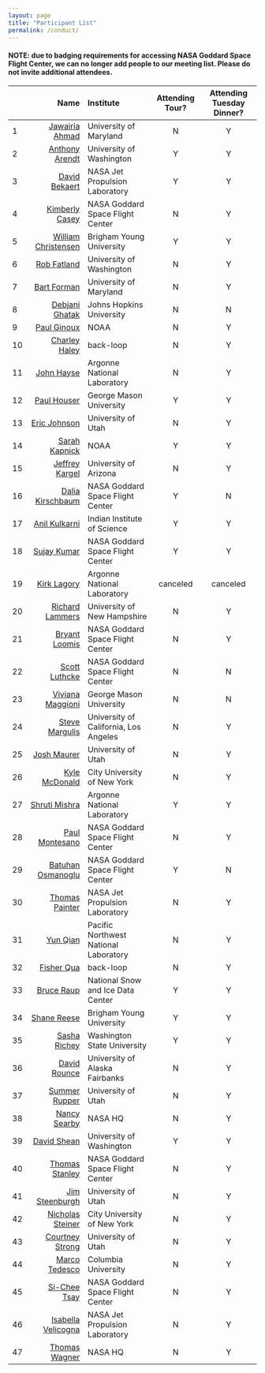```yaml
---
layout: page
title: "Participant List"
permalink: /conduct/
---
```


#### NOTE: due to badging requirements for accessing NASA Goddard Space Flight Center, we can no longer add people to our meeting list. Please do not invite additional attendees.

|   | Name | Institute | Attending Tour? | Attending Tuesday Dinner? | 
|:--|-----:|:----------|:---------------:|:-----------:|
| 1 | [Jawairia Ahmad](mailto:jahmad@umd.edu) | University of Maryland | N | Y |
| 2 | [Anthony Arendt](mailto:arendta@uw.edu) | University of Washington | Y | Y |
| 3 | [David Bekaert](mailto:david.bekaert@jpl.nasa.gov) | NASA Jet Propulsion Laboratory | Y | Y |
| 4 | [Kimberly Casey](mailto:Kimberly.a.casey@nasa.gov) | NASA Goddard Space Flight Center | N | Y |
| 5 | [William Christensen](mailto:william@stat.byu.edu) | Brigham Young University | Y | Y |
| 6 | [Rob Fatland](mailto:rob5@uw.edu) | University of Washington | N | Y |
| 7 | [Bart Forman](mailto:baforman@umd.edu) | University of Maryland | N | Y |
| 8 | [Debjani Ghatak](mailto:dghatak1@jhu.edu) | Johns Hopkins University | N | N |
| 9 | [Paul Ginoux](mailto:paul.ginoux@noaa.gov) | NOAA | N | Y |
| 10 | [Charley Haley](mailto:charley@back-loop.com) | back-loop | N | Y |
| 11 | [John Hayse](mailto:hayse@anl.gov) | Argonne National Laboratory | N | Y |
| 12 | [Paul Houser](mailto:phouser@gmu.edu) | George Mason University | Y | Y |
| 13 | [Eric Johnson](mailto:ericscottjohnson1@gmail.com) | University of Utah | N | Y |
| 14 | [Sarah Kapnick](mailto:sarah.kapnick@noaa.gov) | NOAA | Y | Y |
| 15 | [Jeffrey Kargel](mailto:jeffreyskargel@hotmail.com) | University of Arizona | N | Y |
| 16 | [Dalia Kirschbaum](mailto:dalia.b.kirschbaum@nasa.gov) | NASA Goddard Space Flight Center | Y | N |
| 17 | [Anil Kulkarni](mailto:anilkulkarni@caos.iisc.ernet.in) | Indian Institute of Science | Y | Y |
| 18 | [Sujay Kumar](mailto:sujay.v.kumar@nasa.gov) | NASA Goddard Space Flight Center | Y | Y |
| 19 | [Kirk Lagory](mailto:lagory@anl.gov) | Argonne National Laboratory | canceled | canceled |
| 20 | [Richard Lammers](mailto:Richard.Lammers@unh.edu) | University of New Hampshire | N | Y |
| 21 | [Bryant Loomis](mailto:bryant.d.loomis@nasa.gov) | NASA Goddard Space Flight Center | N | Y |
| 22 | [Scott Luthcke](mailto:scott.b.luthcke@nasa.gov) | NASA Goddard Space Flight Center | N | N |
| 23 | [Viviana Maggioni](mailto:vmaggion@gmu.edu) | George Mason University | N | N |
| 24 | [Steve Margulis](mailto:margulis@seas.ucla.edu) | University of California, Los Angeles | N | Y |
| 25 | [Josh Maurer](mailto:josh3996@gmail.com) | University of Utah | N | Y |
| 26 | [Kyle McDonald](mailto:kmcdonald2@ccny.cuny.edu) | City University of New York | N | Y |
| 27 | [Shruti Mishra](mailto:mishra@anl.gov) | Argonne National Laboratory | Y | Y |
| 28 | [Paul Montesano](mailto:paul.m.montesano@nasa.gov) | NASA Goddard Space Flight Center | N | Y |
| 29 | [Batuhan Osmanoglu](mailto:batuhan.osmanoglu@nasa.gov) | NASA Goddard Space Flight Center | Y | N |
| 30 | [Thomas Painter](mailto:thomas.painter@jpl.nasa.gov) | NASA Jet Propulsion Laboratory | N | Y |
| 31 | [Yun Qian](mailto:yun.qian@pnnl.gov) | Pacific Northwest National Laboratory | N | Y |
| 32 | [Fisher Qua](mailto:fisher@back-loop.com) | back-loop | N | Y |
| 33 | [Bruce Raup](mailto:braup@nsidc.org) | National Snow and Ice Data Center | Y | Y |
| 34 | [Shane Reese](mailto:reese@stat.byu.edu) | Brigham Young University | Y | Y |
| 35 | [Sasha Richey](mailto:sasha.richey@wsu.edu) | Washington State University | Y | Y |
| 36 | [David Rounce](mailto:david.rounce@utexas.edu) | University of Alaska Fairbanks | N | Y |
| 37 | [Summer Rupper](mailto:summer.rupper@geog.utah.edu) | University of Utah | N | Y |
| 38 | [Nancy Searby](mailto:nancy.d.searby@nasa.gov) | NASA HQ | N | Y |
| 39 | [David Shean](mailto:dshean@uw.edu) | University of Washington | Y | Y |
| 40 | [Thomas Stanley](mailto:thomas.a.stanley@nasa.gov) | NASA Goddard Space Flight Center | N | Y |
| 41 | [Jim Steenburgh](mailto:jim.steenburgh@utah.edu) | University of Utah | N | Y |
| 42 | [Nicholas Steiner](mailto:nsteiner@ccny.cuny.edu) | City University of New York | N | Y |
| 43 | [Courtney Strong](mailto:court.strong@utah.edu) | University of Utah | N | Y |
| 44 | [Marco Tedesco](mailto:mtedesco@ldeo.columbia.edu) | Columbia University | N | Y |
| 45 | [Si-Chee Tsay](mailto:si-chee.tsay@nasa.gov) | NASA Goddard Space Flight Center | N | Y |
| 46 | [Isabella Velicogna](mailto:isabella@uci.edu) | NASA Jet Propulsion Laboratory | N | Y |
| 47 | [Thomas Wagner](mailto:thomas.wagner@nasa.gov) | NASA HQ | N | Y |


